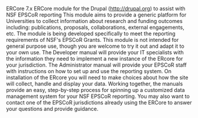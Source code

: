 ERCore 7.x
ERCore module for the Drupal (http://drupal.org) to assist with NSF EPSCoR 
reporting This module aims to provide a generic platform for Universities to 
collect information about research and funding outcomes including: publications, 
proposals, collaborations, external engagements, etc. The module is being 
developed specifically to meet the reporting requirements of NSF's EPSCoR 
Grants.
This module is not intended for general purpose use, though you are welcome to 
try it out and adapt it to your own use.
The Developer manual will provide your IT specialists with the information they 
need to implement a new instance of the ERcore for your jurisdiction. 
The Administrator manual will provide your EPSCoR staff with instructions on 
how to set up and use the reporting system. On installation of the ERcore you 
will need to make choices about how the site will collect, handle and display 
your data. Working together, the manuals provide an easy, step-by-step process 
for spinning up a customized data management system for your NSF EPSCoR reporting.
You may also want to contact one of the EPSCoR jurisdictions already using the 
ERCore to answer your questions and provide guidance.
